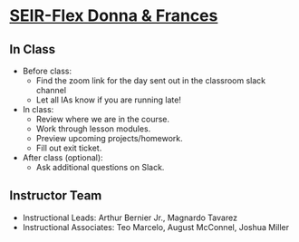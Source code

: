 # [SEIR-Flex Donna & Frances](https://donna-frances.sfs-flex.com/)


## In Class
* Before class:
  * Find the zoom link for the day sent out in the classroom slack channel
  * Let all IAs know if you are running late!
* In class:
  * Review where we are in the course.
  * Work through lesson modules.
  * Preview upcoming projects/homework.
  * Fill out exit ticket.
* After class (optional):
  * Ask additional questions on Slack.


## Instructor Team
* Instructional Leads: Arthur Bernier Jr., Magnardo Tavarez
* Instructional Associates: Teo Marcelo, August McConnel, Joshua Miller


